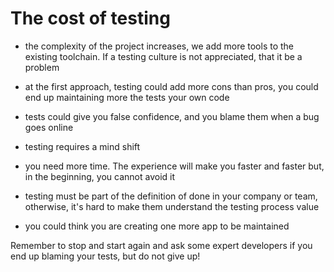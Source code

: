 # The cost of testing

- the complexity of the project increases, we add more tools to the existing toolchain. If a testing culture is not appreciated, that it be a problem

- at the first approach, testing could add more cons than pros, you could end up maintaining more the tests your own code

- tests could give you false confidence, and you blame them when a bug goes online

- testing requires a mind shift

- you need more time. The experience will make you faster and faster but, in the beginning, you cannot avoid it

- testing must be part of the definition of done in your company or team, otherwise, it's hard to make them understand the testing process value

- you could think you are creating one more app to be maintained

Remember to stop and start again and ask some expert developers if you end up blaming your tests, but do not give up!
